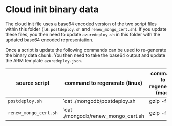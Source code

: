 # Cloud init binary data

The cloud init file uses a base64 encoded version of the two script files within this folder (i.e. `postdeploy.sh` and `renew_mongo_cert.sh`). If you update these files, you then need to update `azuredeploy.sh` in this folder with the updated base64 encoded representation.

Once a script is update the following commands can be used to re-generate the binary data chunk. You then need to take the base64 output and update the ARM template `azuredeploy.json`.

source script | command to regenerate (linux)| command to regenerate (mac) | variable to update in `azuredeploy.json`
--|--|--|--
`postdeploy.sh` | `cat ./mongodb/postdeploy.sh | gzip -f| base64 -w 0` | `cat ./mongodb/postdeploy.sh | gzip -f | base64` | `postDeployShEncoded`
`renew_mongo_cert.sh` | `cat ./mongodb/renew_mongo_cert.sh | gzip -f | base64 -w 0` | `cat ./mongodb/renew_mongo_cert.sh | gzip -f | base64` | `renewMongoCertShEncoded`

